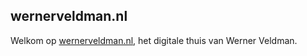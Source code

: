 ## wernerveldman.nl

Welkom op [wernerveldman.nl](https://wernerveldman.nl), het digitale thuis van Werner Veldman.
